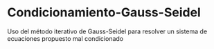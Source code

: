 # Condicionamiento-Gauss-Seidel
Uso del método iterativo de Gauss-Seidel para resolver un sistema de ecuaciones propuesto mal condicionado
